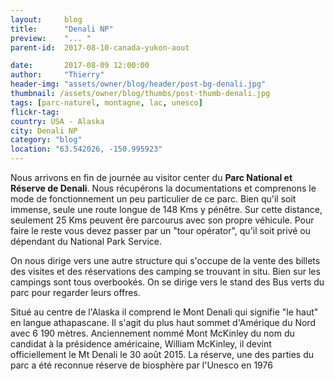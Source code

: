 ```yaml
---
layout:     blog
title:      "Denali NP"
preview:    "... "
parent-id:  2017-08-10-canada-yukon-aout

date:       2017-08-09 12:00:00
author:     "Thierry"
header-img: "assets/owner/blog/header/post-bg-denali.jpg"
thumbnail: /assets/owner/blog/thumbs/post-thumb-denali.jpg
tags: [parc-naturel, montagne, lac, unesco]
flickr-tag: 
country: USA - Alaska
city: Denali NP
category: "blog"
location: "63.542026, -150.995923"
---
```


Nous arrivons en fin de journée au visitor center du **Parc National et Réserve de Denali**. Nous récupérons la documentations et comprenons le mode de fonctionnement un peu particulier de ce parc. Bien qu'il soit immense, seule une route longue de 148 Kms y pénêtre. Sur cette distance, seulement 25 Kms peuvent êre parcourus avec son propre véhicule. Pour faire le reste vous devez passer par un "tour opérator", qu'il soit privé ou dépendant du National Park Service.

On nous dirige vers une autre structure qui s'occupe de la vente des billets des visites et des réservations des camping se trouvant in situ. Bien sur les campings sont tous overbookés. On se dirige vers le stand des Bus verts du parc pour regarder leurs offres. 


Situé au centre de l'Alaska il comprend le Mont Denali qui signifie "le haut" en langue athapascane. Il s'agit du plus haut sommet d'Amérique du Nord avec 6 190 mètres. Anciennement nommé Mont McKinley du nom du candidat à la présidence américaine, William McKinley, il devint officiellement le Mt Denali le 30 août 2015. La réserve, une des parties du parc a été reconnue réserve de biosphère par l'Unesco en 1976
